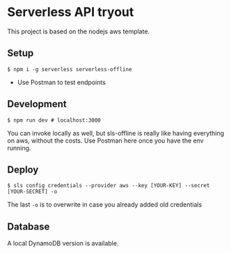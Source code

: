 # Serverless API tryout

This project is based on the nodejs aws template.

## Setup
    $ npm i -g serverless serverless-offline
- Use Postman to test endpoints

## Development
    $ npm run dev # localhost:3000 

You can invoke locally as well, but sls-offline is really like having everything on aws, without the costs. Use Postman here once you have the env running.

## Deploy
    $ sls config credentials --provider aws --key [YOUR-KEY] --secret [YOUR-SECRET] -o

The last `-o` is to overwrite in case you already added old credentials

## Database
 A local DynamoDB version is available. 